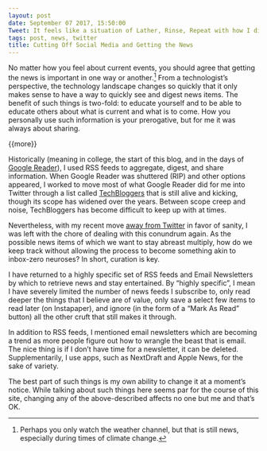 ```yaml
---
layout: post
date: September 07 2017, 15:50:00
Tweet: It feels like a situation of Lather, Rinse, Repeat with how I digest the news these days.
tags: post, news, twitter
title: Cutting Off Social Media and Getting the News
---
```


No matter how you feel about current events, you should agree that getting the news is important in one way or another.[^1] From a technologist’s perspective, the technology landscape changes so quickly that it only makes sense to have a way to quickly see and digest news items. The benefit of such things is two-fold: to educate yourself and to be able to educate others about what is current and what is to come. How you personally use such information is your prerogative, but for me it was always about sharing.

\{\{more\}\}

Historically (meaning in college, the start of this blog, and in the days of [Google Reader][1]), I used RSS feeds to aggregate, digest, and share information. When Google Reader was shuttered (RIP) and other options appeared, I worked to move most of what Google Reader did for me into Twitter through a list called [TechBloggers][2] that is still alive and kicking, though its scope has widened over the years. Between scope creep and noise, TechBloggers has become difficult to keep up with at times.

Nevertheless, with my recent move [away from Twitter][3] in favor of sanity, I was left with the chore of dealing with this conundrum again. As the possible news items of which we want to stay abreast multiply, how do we keep track without allowing the process to become something akin to inbox-zero neuroses? In short, curation is key.

I have returned to a highly specific set of RSS feeds and Email Newsletters by which to retrieve news and stay entertained. By “highly specific”, I mean I have severely limited the number of news feeds I subscribe to, only read deeper the things that I believe are of value, only save a select few items to read later (on Instapaper), and ignore (in the form of a “Mark As Read” button) all the other cruft that still makes it through.

In addition to RSS feeds, I mentioned email newsletters which are becoming a trend as more people figure out how to wrangle the beast that is email. The nice thing is if I don’t have time for a newsletter, it can be deleted. Supplementarily, I use apps, such as NextDraft and Apple News, for the sake of variety.

The best part of such things is my own ability to change it at a moment’s notice. While talking about such things here seems par for the course of this site, changing any of the above-described affects no one but me and that’s OK.

[^1]:	Perhaps you only watch the weather channel, but that is still news, especially during times of climate change.

[1]:	https://en.wikipedia.org/wiki/Google_Reader
[2]:	https://twitter.com/JayRay/lists/techbloggers
[3]:	https://engineeredeloquence.com/2017/08/silence-is-not-golden